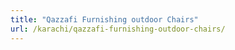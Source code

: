 ```yaml
---
title: "Qazzafi Furnishing outdoor Chairs"
url: /karachi/qazzafi-furnishing-outdoor-chairs/
---
```

